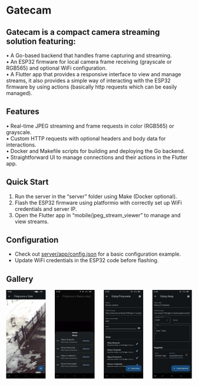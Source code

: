 <!-- markdownlint-disable MD033 -->
# Gatecam

## Gatecam is a compact camera streaming solution featuring:

• A Go-based backend that handles frame capturing and streaming.  
• An ESP32 firmware for local camera frame receiving (grayscale or RGB565) and optional WiFi configuration.  
• A Flutter app that provides a responsive interface to view and manage streams, it also provides a simple way of interacting with the ESP32 firmware by using actions (basically http requests which can be easily managed).

## Features

• Real-time JPEG streaming and frame requests in color (RGB565) or grayscale.  
• Custom HTTP requests with optional headers and body data for interactions.  
• Docker and Makefile scripts for building and deploying the Go backend.  
• Straightforward UI to manage connections and their actions in the Flutter app.  

## Quick Start

1. Run the server in the “server” folder using Make (Docker optional).  
2. Flash the ESP32 firmware using platformio with correctly set up WiFi credentials and server IP.  
3. Open the Flutter app in “mobile/jpeg_stream_viewer” to manage and view streams.

## Configuration

- Check out [server/app/config.json](server/app/config.json) for a basic configuration example.
- Update WiFi credentials in the ESP32 code before flashing.

## Gallery

<div style="display: grid; grid-template-columns: repeat(4, auto); justify-content: center; align-items: center; gap: 25px; padding: 0; margin: 0;">
    <img src="./static/interactive_stream_preview.png" alt="Interactive Stream Interface Preview" style="height: auto; max-width: 100%; margin: 0; padding: 0;"/>
    <img src="./static/actions_preview.png" alt="Actions Management Interface Preview" style="height: auto; max-width: 100%; margin: 0; padding: 0;"/>
    <img src="./static/example_connection.png" alt="Example of Connection Setup" style="height: auto; max-width: 100%; margin: 0; padding: 0;"/>
    <img src="./static/example_action.png" alt="Example Action Configuration Screen" style="height: auto; max-width: 100%; margin: 0; padding: 0;"/>
</div>

